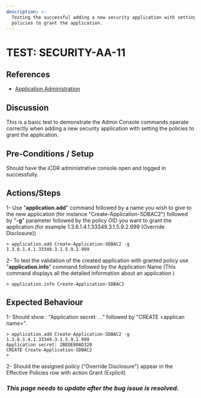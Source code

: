 ```yaml
---
description: >-
  Testing the successful adding a new security application with setting the
  policies to grant the application.
---
```


# TEST: SECURITY-AA-11

## References

* [Application Administration](./)

## Discussion

This is a basic test to demonstrate the Admin Console commands operate correctly when adding a new security application with setting the policies to grant the application.

## Pre-Conditions / Setup

Should have the iCDR administrative console open and logged in successfully.

## Actions/Steps

1- Use "**application.add**" command followed by a name you wish to give to the new application \(for instance "Create-Application-SDBAC2"\) followed by  "**-g**" parameter followed by the policy OID you want to grant the application.\(for example 1.3.6.1.4.1.33349.3.1.5.9.2.999 \(Override Disclosure\)\)

```text
> application.add Create-Application-SDBAC2 -g 1.3.6.1.4.1.33349.3.1.5.9.2.999
```

2- To test the  validation of the created application with granted policy use "**application.info**" command  followed by the Application Name \(This command displays all the detailed information about an application \)

```text
> application.info Create-Application-SDBAC2
```

## Expected Behaviour

1-  Should show : "Application secret: ..." followed by "CREATE &lt;applican name&gt;".

```text
> application.add Create-Application-SDBAC2 -g 1.3.6.1.4.1.33349.3.1.5.9.2.999
Application secret: 2BEDE80AD320
CREATE Create-Application-SDBAC2
>
```

2- Should the assigned policy \("Override Disclosure"\) appear in the Effective Policies row with action Grant \(Explicit\)

### _**This page needs to update after the bug issue is resolved.**_

